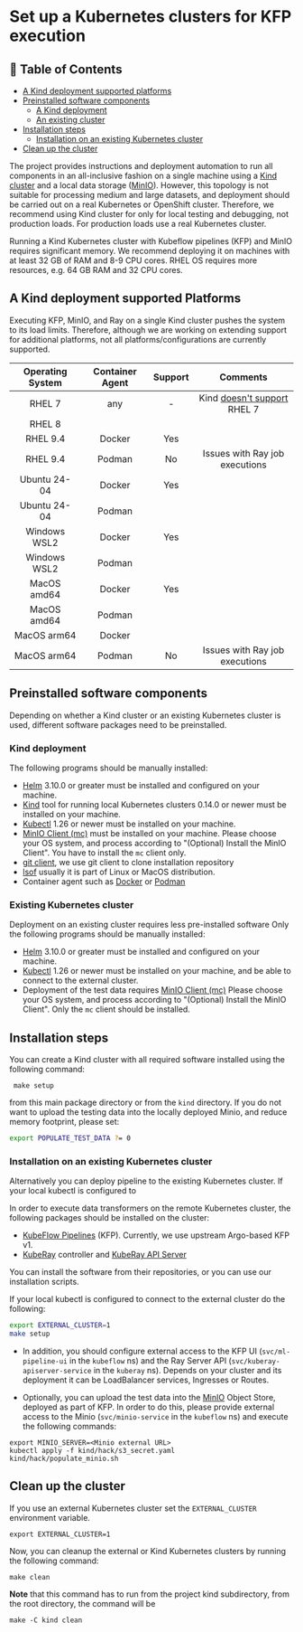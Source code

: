 # Set up a Kubernetes clusters for KFP execution

## 📝 Table of Contents
- [A Kind deployment supported platforms](#kind_platforms)
- [Preinstalled software components](#preinstalled)
  - [A Kind deployment](#kind)
  - [An existing cluster](#existing_cluster)
- [Installation steps](#installation)
  - [Installation on an existing Kubernetes cluster](#installation_existing)
- [Clean up the cluster](#cleanup")

The project provides instructions and deployment automation to run all components in an all-inclusive fashion on a 
single machine using a [Kind cluster](https://kind.sigs.k8s.io/) and a local data storage ([MinIO](https://min.io/)).
However, this topology is not suitable for processing medium and large datasets, and deployment should be carried out 
on a real Kubernetes or OpenShift cluster. Therefore, we recommend using Kind cluster for only for local testing and 
debugging, not production loads. For production loads use a real Kubernetes cluster.

Running a Kind Kubernetes cluster with Kubeflow pipelines (KFP) and MinIO requires significant
memory. We recommend deploying it on machines with at least 32 GB of RAM and 8-9 CPU cores. RHEL OS requires 
more resources, e.g. 64 GB RAM and 32 CPU cores.

## A Kind deployment supported Platforms <a name = "kind_platforms"></a> 
Executing KFP, MinIO, and Ray on a single Kind cluster pushes the system to its load limits. Therefore, although we are 
working on extending support for additional platforms, not all platforms/configurations are currently supported.

| Operating System  | Container Agent | Support  | Comments | 
|:-----------------:|:---------------:|:--------:| :---------: |
| RHEL 7            |     any         |    -     | Kind [doesn't support](https://github.com/kubernetes-sigs/kind/issues/3311) RHEL 7 |
|      RHEL 8       |                 |          |
|     RHEL 9.4      |     Docker      |   Yes    |
|     RHEL 9.4      |     Podman      |    No    | Issues with Ray job executions
|   Ubuntu 24-04    |     Docker      |   Yes    | 
|   Ubuntu 24-04    |     Podman      |          |
|   Windows WSL2    |     Docker      |   Yes    |
|   Windows WSL2    |     Podman      |          |
|    MacOS amd64    |     Docker      |   Yes    |
|    MacOS amd64    |     Podman      |          |
|    MacOS arm64    |     Docker      |          |
|    MacOS arm64    |     Podman      |    No    | Issues with Ray job executions

## Preinstalled software components <a name = "preinstalled"></a> 

Depending on whether a Kind cluster or an existing Kubernetes cluster is used, different software packages need to be preinstalled.

### Kind deployment <a name = "kind"></a> 
The following programs should be manually installed:

- [Helm](https://helm.sh/docs/intro/install/) 3.10.0 or greater must be installed and configured on your machine.
- [Kind](https://kind.sigs.k8s.io/docs/user/quick-start/#installation) tool for running local Kubernetes clusters 0.14.0 or newer must be installed on your machine.
- [Kubectl](https://kubernetes.io/docs/tasks/tools/#kubectl) 1.26 or newer must be installed on your machine.
- [MinIO Client (mc)](https://min.io/docs/minio/kubernetes/upstream/index.html) must be installed on your machine. Please 
choose your OS system, and process according to "(Optional) Install the MinIO Client". You have to install the `mc` client only.
- [git client](https://git-scm.com/downloads), we use git client to clone installation repository
- [lsof](https://www.ionos.com/digitalguide/server/configuration/linux-lsof/) usually it is part of Linux or MacOS distribution.
- Container agent such as [Docker](https://www.docker.com/) or [Podman](https://podman-desktop.io/)

### Existing Kubernetes cluster <a name = "existing_cluster"></a> 
Deployment on an existing cluster requires less pre-installed software
Only the following programs should be manually installed:

- [Helm](https://helm.sh/docs/intro/install/) 3.10.0 or greater must be installed and configured on your machine.
- [Kubectl](https://kubernetes.io/docs/tasks/tools/#kubectl) 1.26 or newer must be installed on your machine, and be 
able to connect to the external cluster.
- Deployment of the test data requires [MinIO Client (mc)](https://min.io/docs/minio/kubernetes/upstream/index.html) Please 
choose your OS system, and process according to "(Optional) Install the MinIO Client". Only the `mc` client should be installed.

## Installation steps <a name = "installation"></a>

You can create a Kind cluster with all required software installed using the following command: 

```shell
 make setup
```
from this main package directory or from the `kind` directory.
If you do not want to upload the testing data into the locally deployed Minio, and reduce memory footprint, please set:
```bash
export POPULATE_TEST_DATA ?= 0
```

### Installation on an existing Kubernetes cluster <a name = "installation_existing"></a>
Alternatively you can deploy pipeline to the existing Kubernetes cluster. If your local kubectl is configured to 

In order to execute data transformers on the remote Kubernetes cluster, the following packages should be installed on the cluster:

- [KubeFlow Pipelines](https://www.kubeflow.org/docs/components/pipelines/v1/introduction/) (KFP). Currently, we use 
upstream Argo-based KFP v1.
- [KubeRay](https://docs.ray.io/en/latest/cluster/kubernetes/index.html) controller and 
[KubeRay API Server](https://ray-project.github.io/kuberay/components/apiserver/) 

You can install the software from their repositories, or you can use our installation scripts.

If your local kubectl is configured to connect to the external cluster do the following:
```bash
export EXTERNAL_CLUSTER=1
make setup
```

- In addition, you should configure external access to the KFP UI (`svc/ml-pipeline-ui` in the `kubeflow` ns) and the Ray 
Server API (`svc/kuberay-apiserver-service` in the `kuberay` ns). Depends on your cluster and its deployment it can be 
LoadBalancer services, Ingresses or Routes. 

- Optionally, you can upload the test data into the [MinIO](https://min.io/) Object Store, deployed as part of KFP. In 
order to do this, please provide external access to the Minio (`svc/minio-service` in the `kubeflow` ns) and execute the 
following commands: 
```shell
export MINIO_SERVER=<Minio external URL>
kubectl apply -f kind/hack/s3_secret.yaml
kind/hack/populate_minio.sh
```

## Clean up the cluster <a name = "cleanup"></a>
If you use an external Kubernetes cluster set the `EXTERNAL_CLUSTER` environment variable.

```shell
export EXTERNAL_CLUSTER=1
```
Now, you can cleanup the external or Kind Kubernetes clusters by running the following command:

```shell
make clean
```

**Note** that this command has to run from the project kind subdirectory, from the root directory, the command will be
```shell
make -C kind clean
```